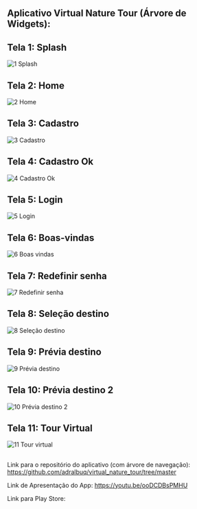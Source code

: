 ## Aplicativo Virtual Nature Tour (Árvore de Widgets):

## Tela 1: Splash

![1  Splash](https://user-images.githubusercontent.com/102529232/178168479-285d780f-04b9-401d-92cd-15c7181da535.png)

## Tela 2: Home

![2  Home](https://user-images.githubusercontent.com/102529232/178168538-cd371e91-6c88-49df-ae8d-c088b7bb6d2f.png)

## Tela 3: Cadastro

![3  Cadastro](https://user-images.githubusercontent.com/102529232/178168560-3f33693c-1007-4782-a1e1-5d399133e753.png)

## Tela 4: Cadastro Ok

![4  Cadastro Ok](https://user-images.githubusercontent.com/102529232/178168575-85677f9b-88db-4692-86ec-66be6e7c6fc4.png)

## Tela 5: Login

![5  Login](https://user-images.githubusercontent.com/102529232/178168588-9ce0336e-b94c-4c1d-a895-d9880de6071a.png)

## Tela 6: Boas-vindas

![6  Boas vindas](https://user-images.githubusercontent.com/102529232/178168610-e4783a82-d718-4766-bcf3-c5cab6622c45.png)

## Tela 7: Redefinir senha

![7  Redefinir senha](https://user-images.githubusercontent.com/102529232/178168626-54496795-b9e8-4490-a2cb-ce8acf71899c.png)

## Tela 8: Seleção destino

![8  Seleção destino](https://user-images.githubusercontent.com/102529232/178168637-7630c018-6106-4272-94d6-c4a5cf8f7c30.png)

## Tela 9: Prévia destino

![9  Prévia destino](https://user-images.githubusercontent.com/102529232/178168659-f18f4925-c836-47e3-9290-210ff57f817d.png)

## Tela 10: Prévia destino 2

![10  Prévia destino 2](https://user-images.githubusercontent.com/102529232/178168673-12b089fe-6381-401a-a6e6-10c953e3c186.png)

## Tela 11: Tour Virtual

![11  Tour virtual](https://user-images.githubusercontent.com/102529232/178168686-058c13ea-08fc-47ef-9bce-9b11a4bbed14.png)

##

Link para o repositório do aplicativo (com árvore de navegação): https://github.com/adralbuq/virtual_nature_tour/tree/master

Link de Apresentação do App: https://youtu.be/ooDCDBsPMHU

Link para Play Store:
